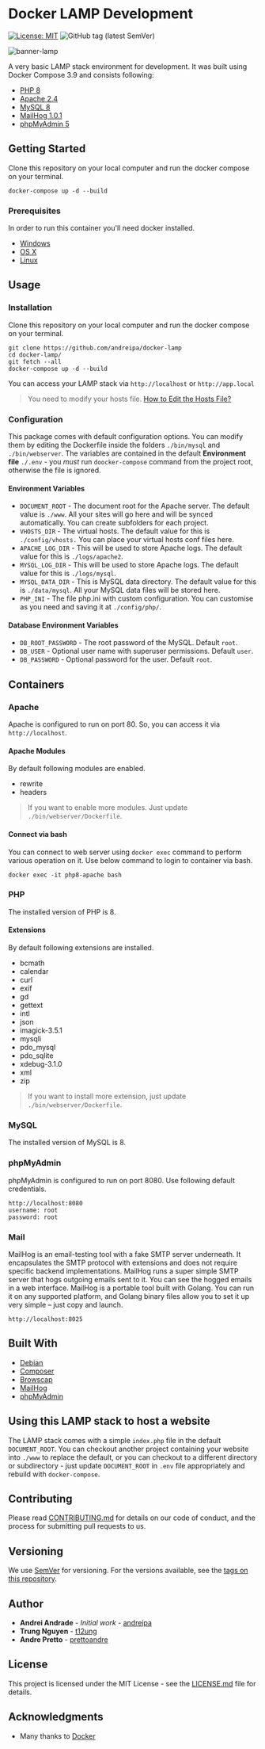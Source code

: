 # Docker LAMP Development

[![License: MIT](https://img.shields.io/badge/License-MIT-yellow.svg)](https://opensource.org/licenses/MIT)
![GitHub tag (latest SemVer)](https://img.shields.io/github/v/tag/andreipa/docker-lamp?label=Version)

![banner-lamp](https://user-images.githubusercontent.com/7590574/116710591-d448e600-a9c9-11eb-910b-4b46a5f55ef3.png)

A very basic LAMP stack environment for development. It was built using Docker Compose 3.9 and consists following:

- [PHP 8](https://hub.docker.com/_/php)
- [Apache 2.4](https://hub.docker.com/_/httpd)
- [MySQL 8](https://hub.docker.com/_/mysql)
- [MailHog 1.0.1](https://github.com/mailhog/MailHog)
- [phpMyAdmin 5](https://hub.docker.com/_/phpmyadmin)

## Getting Started

Clone this repository on your local computer and run the docker compose on your terminal.

```shell
docker-compose up -d --build
```

### Prerequisites

In order to run this container you'll need docker installed.

- [Windows](https://docs.docker.com/windows/started)
- [OS X](https://docs.docker.com/mac/started/)
- [Linux](https://docs.docker.com/linux/started/)

## Usage

### Installation

Clone this repository on your local computer and run the docker compose on your terminal.

```shell
git clone https://github.com/andreipa/docker-lamp
cd docker-lamp/
git fetch --all
docker-compose up -d --build
```

You can access your LAMP stack via `http://localhost` or `http://app.local`

> You need to modify your hosts file. [How to Edit the Hosts File?](https://gist.github.com/andreipa/47ce0679d1905883c18b9ac3a1a9a8f6)

### Configuration

This package comes with default configuration options. You can modify them by editing the Dockerfile inside the folders `./bin/mysql` and `./bin/webserver`. The variables are contained in the default **Environment file** `./.env` - you _must_ run `doocker-compose` command from the project root, otherwise the file is ignored.

#### Environment Variables

- `DOCUMENT_ROOT` - The document root for the Apache server. The default value is `./www`. All your sites will go here and will be synced automatically. You can create subfolders for each project.
- `VHOSTS_DIR` - The virtual hosts. The default value for this is `./config/vhosts.` You can place your virtual hosts conf files here.
- `APACHE_LOG_DIR` - This will be used to store Apache logs. The default value for this is `./logs/apache2`.
- `MYSQL_LOG_DIR` - This will be used to store Apache logs. The default value for this is `./logs/mysql`.
- `MYSQL_DATA_DIR` - This is MySQL data directory. The default value for this is `./data/mysql`. All your MySQL data files will be stored here.
- `PHP_INI` - The file php.ini with custom configuration. You can customise as you need and saving it at `./config/php/`.

#### Database Environment Variables

- `DB_ROOT_PASSWORD` - The root password of the MySQL. Default `root`.
- `DB_USER` - Optional user name with superuser permissions. Default `user`.
- `DB_PASSWORD` - Optional password for the user. Default `root`.

## Containers

### Apache

Apache is configured to run on port 80. So, you can access it via `http://localhost`.

#### Apache Modules

By default following modules are enabled.

- rewrite
- headers

> If you want to enable more modules. Just update `./bin/webserver/Dockerfile`.

#### Connect via bash

You can connect to web server using `docker exec` command to perform various operation on it. Use below command to login to container via bash.

```shell
docker exec -it php8-apache bash
```

### PHP

The installed version of PHP is 8.

#### Extensions

By default following extensions are installed.

- bcmath
- calendar
- curl
- exif
- gd
- gettext
- intl
- json
- imagick-3.5.1
- mysqli
- pdo_mysql
- pdo_sqlite
- xdebug-3.1.0
- xml
- zip

> If you want to install more extension, just update `./bin/webserver/Dockerfile`.

### MySQL

The installed version of MySQL is 8.

### phpMyAdmin

phpMyAdmin is configured to run on port 8080. Use following default credentials.

```
http://localhost:8080
username: root
password: root
```

### Mail

MailHog is an email-testing tool with a fake SMTP server underneath. It encapsulates the SMTP protocol with extensions and does not require specific backend implementations. MailHog runs a super simple SMTP server that hogs outgoing emails sent to it. You can see the hogged emails in a web interface. MailHog is a portable tool built with Golang. You can run it on any supported platform, and Golang binary files allow you to set it up very simple – just copy and launch.

```shell
http://localhost:8025
```

## Built With

- [Debian](https://www.debian.org/)
- [Composer](https://getcomposer.org/)
- [Browscap](https://browscap.org/)
- [MailHog](https://github.com/mailhog/MailHog)
- [phpMyAdmin](https://www.phpmyadmin.net/)

## Using this LAMP stack to host a website

The LAMP stack comes with a simple `index.php` file in the default `DOCUMENT_ROOT`. You can checkout another project containing your website into `./www` to replace the default, or you can checkout to a different directory or subdirectory - just update `DOCUMENT_ROOT` in `.env` file appropriately and rebuild with `docker-compose`.

## Contributing

Please read [CONTRIBUTING.md](CONTRIBUTING.md) for details on our code of conduct, and the process for submitting pull requests to us.

## Versioning

We use [SemVer](http://semver.org/) for versioning. For the versions available, see the
[tags on this repository](https://github.com/andreipa/docker-lamp/tags).

## Author

- **Andrei Andrade** - _Initial work_ - [andreipa](https://github.com/andreipa/docker-lamp)
- **Trung Nguyen** - [t12ung](https://github.com/t12ung)
- **Andre Pretto** - [prettoandre](https://github.com/prettoandre)

## License

This project is licensed under the MIT License - see the [LICENSE.md](LICENSE) file for details.

## Acknowledgments

- Many thanks to [Docker](https://www.docker.com/)
